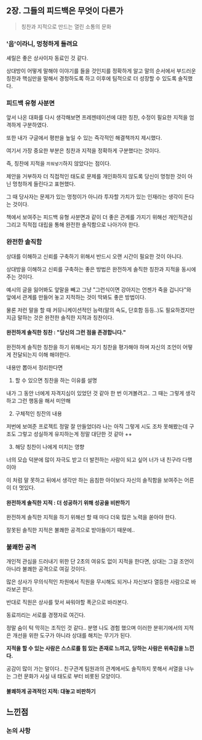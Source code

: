 ## 2장. 그들의 피드백은 무엇이 다른가

> 칭찬과 지적으로 만드는 열린 소통의 문화

### '음'이라니, 멍청하게 들려요

셰릴은 좋은 상사이자 동료인 것 같다.  

상대방이 어떻게 말해야 이야기를 들을 것인지를 정확하게 알고 말의 순서에서 부드러운 칭찬과 핵심만을 말해서 경청하도록 하고 이후에 팀적으로 더 성장할 수 있도록 솔직했다.  

### 피드백 유형 사분면  

앞서 나온 대화를 다시 생각해보면 프레젠테이션에 대한 칭찬, 수정이 필요한 지적을 엄격하게 구분하였다.  

또한 내가 구글에서 평판을 높일 수 있는 즉각적인 해결책까지 제시했다.  

여기서 가장 중요한 부분은 칭찬과 지적을 정확하게 구분했다는 것이다.  

즉, 칭찬에 지적을 `끼워넣기`하지 않았다는 점이다.  

제안을 거부하자 더 직접적인 태도로 문제를 개인화하지 않도록 당신이 멍청한 것이 아닌 멍청하게 들린다고 표현했다.

그 때 당사자는 문제가 있는 멍청이가 아니라 투자할 가치가 있는 인재라는 생각이 든다는 것이다.

책에서 보여주는 피드백 유형 사분면과 같이 더 좋은 관계를 가지기 위해선 개인적관심 그리고 직적접 대립을 통해 완전한 솔직함으로 나아가야 한다.  

### 완전한 솔직함

상대를 이해하고 신뢰를 구축하기 위해서 반드시 오랜 시간이 필요한 것이 아니다.  

상대방을 이해하고 신뢰를 구축하는 좋은 방법은 완전하게 솔직한 칭찬과 지적을 동시에 주는 것이다.  

예시의 글을 잃어봐도 앞말을 빼고 그냥 "그런식이면 강아지는 언젠가 죽을 겁니다"와 앞에서 관계를 만들어 놓고 지적하는 것이 딱봐도 좋은 방법이다.  

물론 저런 말을 할 때 커뮤니케이션적인 능력(말의 속도, 단호함 등등..)도 필요하겠지만 지금 말하는 것은 완전한 솔직한 지적과 칭찬이다.  

#### 완전하게 솔직한 칭찬 : "당신의 그런 점을 존경합니다."

완전하게 솔직한 칭찬을 하기 위해서는 자기 칭찬을 평가해야 하며 자신의 조언이 어떻게 전달되는지 이해 해야한다.

내용만 뽑아서 정리한다면 

1. 할 수 있으면 칭찬을 하는 이유를 설명  

내가 그 동안 너에게 자격지심이 있었던 것 같아 한 번 이겨볼려고.. 그 때는 그렇게 생각하고 그런 행동을 해서 미안해

2. 구체적인 칭잔의 내용

저번에 보여준 프로젝트 정말 잘 만들었더라 나는 아직 그렇게 시도 조차 못해봤는데 구조도 그렇고 성실하게 유지하는게 정말 대단한 것 같아 ++

3. 해당 칭찬이 나에게 미치는 영향

너의 모습 덕분에 많이 자극도 받고 더 발전하는 사람이 되고 싶어 너가 내 친구라 다행이야

이 처럼 말 못하고 뒤에서 생각만 하는 음침한 아이보다 자신의 솔직함을 보여주는 어른이 더 멋있다.  

#### 완전하게 솔직한 지적 : 더 성공하기 위해 성공을 비판하기

완전하게 솔직한 지적을 하기 위해선 할 때 마다 더욱 많은 노력을 쏟아야 한다.  

잘못된 솔직한 지적은 불쾌한 공격으로 받아들이기 때문에..  

### 불쾌한 공격

개인적 관심을 드러내기 위한 단 2초의 여유도 없이 지적을 한다면, 상대는 그걸 조언이 아니라 불쾌한 공격으로 여길 것이다.  

많은 상사가 무의식적인 차원에서 직원을 무시해도 되거나 자신보다 열등한 사람으로 바라보곤 한다.  

반대로 직원은 상사를 맞서 싸워야할 폭군으로 바라본다.

동료끼리는 서로를 경쟁자로 여긴다.

정말 숨이 턱 막히는 조직인 것 같다.. 분명 나도 경험 했으며 이러한 분위기에서의 지적은 개선을 위한 도구가 아니라 상대를 해치는 무기가 된다.  

**지적을 할 수 있는 사람은 스스로를 힘 있는 존재로 느끼고, 당하는 사람은 위축감을 느낀다.**

공감이 많이 가는 말이다.. 친구관계 팀원과의 관계에서도 솔직하지 못해서 서열을 나누는 그런 문화가 사실 내 태도로 부터 비롯된 모양이다.  

#### 불쾌하게 공격적인 지적: 대놓고 비판하기





## 느낀점

### 논의 사항